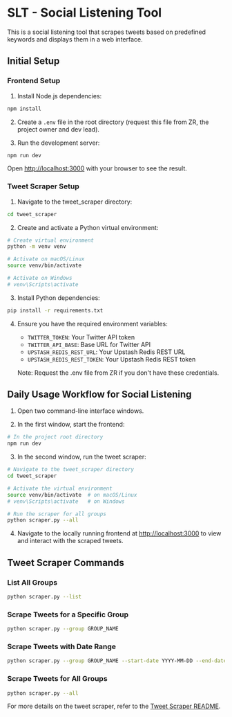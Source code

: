 # SLT - Social Listening Tool

This is a social listening tool that scrapes tweets based on predefined keywords and displays them in a web interface.

## Initial Setup

### Frontend Setup

1. Install Node.js dependencies:
```bash
npm install
```

2. Create a `.env` file in the root directory (request this file from ZR, the project owner and dev lead).

3. Run the development server:
```bash
npm run dev
```

Open [http://localhost:3000](http://localhost:3000) with your browser to see the result.

### Tweet Scraper Setup

1. Navigate to the tweet_scraper directory:
```bash
cd tweet_scraper
```

2. Create and activate a Python virtual environment:
```bash
# Create virtual environment
python -m venv venv

# Activate on macOS/Linux
source venv/bin/activate

# Activate on Windows
# venv\Scripts\activate
```

3. Install Python dependencies:
```bash
pip install -r requirements.txt
```

4. Ensure you have the required environment variables:
   - `TWITTER_TOKEN`: Your Twitter API token
   - `TWITTER_API_BASE`: Base URL for Twitter API
   - `UPSTASH_REDIS_REST_URL`: Your Upstash Redis REST URL
   - `UPSTASH_REDIS_REST_TOKEN`: Your Upstash Redis REST token

   Note: Request the .env file from ZR if you don't have these credentials.

## Daily Usage Workflow for Social Listening

1. Open two command-line interface windows.

2. In the first window, start the frontend:
```bash
# In the project root directory
npm run dev
```

3. In the second window, run the tweet scraper:
```bash
# Navigate to the tweet_scraper directory
cd tweet_scraper

# Activate the virtual environment
source venv/bin/activate  # on macOS/Linux
# venv\Scripts\activate   # on Windows

# Run the scraper for all groups
python scraper.py --all
```

4. Navigate to the locally running frontend at [http://localhost:3000](http://localhost:3000) to view and interact with the scraped tweets.

## Tweet Scraper Commands

### List All Groups
```bash
python scraper.py --list
```

### Scrape Tweets for a Specific Group
```bash
python scraper.py --group GROUP_NAME
```

### Scrape Tweets with Date Range
```bash
python scraper.py --group GROUP_NAME --start-date YYYY-MM-DD --end-date YYYY-MM-DD
```

### Scrape Tweets for All Groups
```bash
python scraper.py --all
```

For more details on the tweet scraper, refer to the [Tweet Scraper README](./tweet_scraper/README.md).

